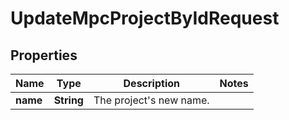 

# UpdateMpcProjectByIdRequest


## Properties

| Name | Type | Description | Notes |
|------------ | ------------- | ------------- | -------------|
|**name** | **String** | The project&#39;s new name. |  |



